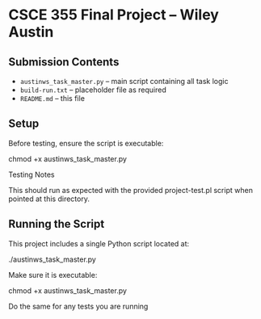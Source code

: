 # CSCE 355 Final Project – Wiley Austin

## Submission Contents

- `austinws_task_master.py` – main script containing all task logic
- `build-run.txt` – placeholder file as required
- `README.md` – this file

## Setup

Before testing, ensure the script is executable:

chmod +x austinws_task_master.py

Testing Notes

This should run as expected with the provided project-test.pl script when pointed at this directory.

## Running the Script

This project includes a single Python script located at:

./austinws_task_master.py

Make sure it is executable:

chmod +x austinws_task_master.py

Do the same for any tests you are running